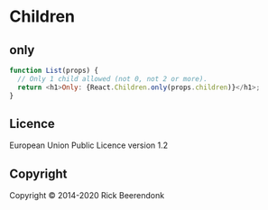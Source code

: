 # Children

## only

```js
function List(props) {
  // Only 1 child allowed (not 0, not 2 or more).
  return <h1>Only: {React.Children.only(props.children)}</h1>;
}
```

## Licence

European Union Public Licence version 1.2

## Copyright

Copyright © 2014-2020 Rick Beerendonk
